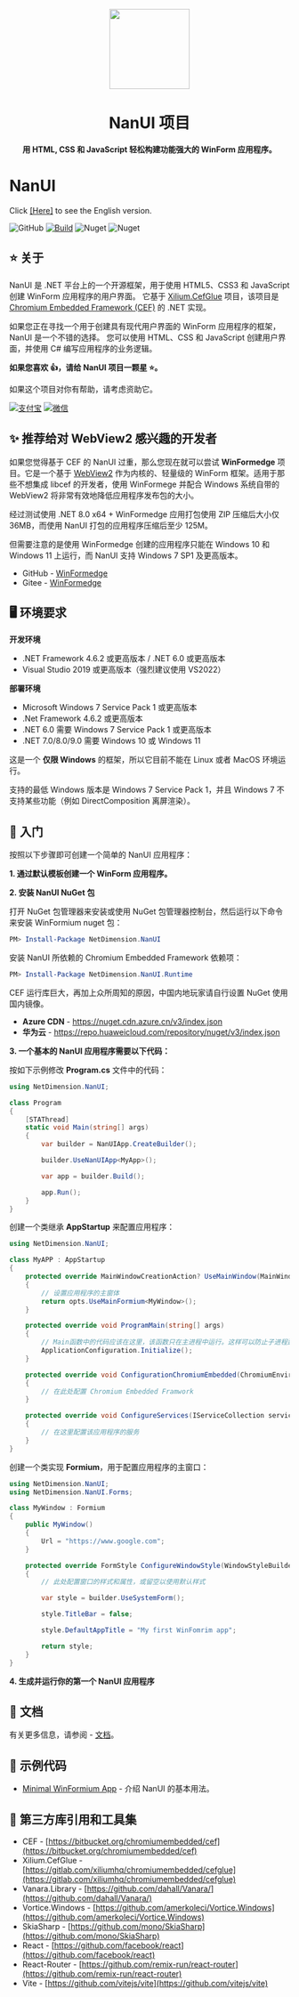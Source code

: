 ﻿<p align="center">
    <img src="./artworks/WinFormiumLogo.png" width="144" />
</p>
<h1 align="center">NanUI 项目</h1>
<p align="center"><strong>用 HTML, CSS 和 JavaScript 轻松构建功能强大的 WinForm 应用程序。</strong></p>

# NanUI

Click [[Here]](https://github.com/XuanchenLin/NanUI) to see the English version.

![GitHub](https://img.shields.io/github/license/XuanchenLin/NanUI)
[![Build](https://github.com/XuanchenLin/NanUI/actions/workflows/main.yml/badge.svg)](https://github.com/XuanchenLin/NanUI/actions/workflows/main.yml)
![Nuget](https://img.shields.io/nuget/v/NetDimension.NanUI)
![Nuget](https://img.shields.io/nuget/dt/NetDimension.NanUI)

## ⭐ 关于

NanUI 是 .NET 平台上的一个开源框架，用于使用 HTML5、CSS3 和 JavaScript 创建 WinForm 应用程序的用户界面。 它基于 [Xilium.CefGlue](https://bitbucket.org/xilium/xilium.cefglue/wiki/Home) 项目，该项目是 [Chromium Embedded Framework (CEF)](https://bitbucket.org/chromiumembedded/cef) 的 .NET 实现。

如果您正在寻找一个用于创建具有现代用户界面的 WinForm 应用程序的框架，NanUI 是一个不错的选择。 您可以使用 HTML、CSS 和 JavaScript 创建用户界面，并使用 C# 编写应用程序的业务逻辑。

**如果您喜欢 👍，请给 NanUI 项目一颗星 ⭐。**

如果这个项目对你有帮助，请考虑资助它。

[![支付宝](https://img.shields.io/badge/%E6%8D%90%E8%B5%A0-%E6%94%AF%E4%BB%98%E5%AE%9D-blue)](docs/assets/qrcode.png)
[![微信](https://img.shields.io/badge/%E6%8D%90%E8%B5%A0-%E5%BE%AE%E4%BF%A1-Green)](docs/assets/qrcode.png)

## ✨ 推荐给对 WebView2 感兴趣的开发者

如果您觉得基于 CEF 的 NanUI 过重，那么您现在就可以尝试 **WinFormedge** 项目。它是一个基于 [WebView2](https://learn.microsoft.com/en-us/microsoft-edge/webview2/) 作为内核的、轻量级的 WinForm 框架。适用于那些不想集成 libcef 的开发者，使用 WinFormege 并配合 Windows 系统自带的 WebView2 将非常有效地降低应用程序发布包的大小。

经过测试使用 .NET 8.0 x64 + WinFormedge 应用打包使用 ZIP 压缩后大小仅 36MB，而使用 NanUI 打包的应用程序压缩后至少 125M。

但需要注意的是使用 WinFormedge 创建的应用程序只能在 Windows 10 和 Windows 11 上运行，而 NanUI 支持 Windows 7 SP1 及更高版本。

- GitHub - [WinFormedge](https://github.com/XuanchenLin/WinFormedge)
- Gitee - [WinFormedge](https://gitee.com/linxuanchen/WinFormedge)

## 🖥️ 环境要求

**开发环境**

- .NET Framework 4.6.2 或更高版本 / .NET 6.0 或更高版本
- Visual Studio 2019 或更高版本（强烈建议使用 VS2022）

**部署环境**

- Microsoft Windows 7 Service Pack 1 或更高版本
- .Net Framework 4.6.2 或更高版本
- .NET 6.0 需要 Windows 7 Service Pack 1 或更高版本
- .NET 7.0/8.0/9.0 需要 Windows 10 或 Windows 11

这是一个 **仅限 Windows** 的框架，所以它目前不能在 Linux 或者 MacOS 环境运行。

支持的最低 Windows 版本是 Windows 7 Service Pack 1，并且 Windows 7 不支持某些功能（例如 DirectComposition 离屏渲染）。

## 🧰 入门

按照以下步骤即可创建一个简单的 NanUI 应用程序：

**1. 通过默认模板创建一个 WinForm 应用程序。**

**2. 安装 NanUI NuGet 包**

打开 NuGet 包管理器来安装或使用 NuGet 包管理器控制台，然后运行以下命令来安装 WinFormium nuget 包：

```powershell
PM> Install-Package NetDimension.NanUI
```

安装 NanUI 所依赖的 Chromium Embedded Framework 依赖项：

```powershell
PM> Install-Package NetDimension.NanUI.Runtime
```

CEF 运行库巨大，再加上众所周知的原因，中国内地玩家请自行设置 NuGet 使用国内镜像。

- **Azure CDN** - https://nuget.cdn.azure.cn/v3/index.json
- **华为云** - https://repo.huaweicloud.com/repository/nuget/v3/index.json

**3. 一个基本的 NanUI 应用程序需要以下代码：**

按如下示例修改 **Program.cs** 文件中的代码：

```csharp
using NetDimension.NanUI;

class Program
{
    [STAThread]
    static void Main(string[] args)
    {
        var builder = NanUIApp.CreateBuilder();

        builder.UseNanUIApp<MyApp>();

        var app = builder.Build();

        app.Run();
    }
}
```

创建一个类继承 **AppStartup** 来配置应用程序：

```csharp
using NetDimension.NanUI;

class MyAPP : AppStartup
{
    protected override MainWindowCreationAction? UseMainWindow(MainWindowOptions opts)
    {
        // 设置应用程序的主窗体
        return opts.UseMainFormium<MyWindow>();
    }

    protected override void ProgramMain(string[] args)
    {
        // Main函数中的代码应该在这里，该函数只在主进程中运行。这样可以防止子进程运行一些不正确的初始化代码。
        ApplicationConfiguration.Initialize();
    }

    protected override void ConfigurationChromiumEmbedded(ChromiumEnvironmentBuiler cef)
    {
        // 在此处配置 Chromium Embedded Framwork
    }

    protected override void ConfigureServices(IServiceCollection services)
    {
        // 在这里配置该应用程序的服务
    }
}
```

创建一个类实现 **Formium**，用于配置应用程序的主窗口：

```csharp
using NetDimension.NanUI;
using NetDimension.NanUI.Forms;

class MyWindow : Formium
{
    public MyWindow()
    {
        Url = "https://www.google.com";
    }

    protected override FormStyle ConfigureWindowStyle(WindowStyleBuilder builder)
    {
        // 此处配置窗口的样式和属性，或留空以使用默认样式

        var style = builder.UseSystemForm();

        style.TitleBar = false;

        style.DefaultAppTitle = "My first WinFomrim app";

        return style;
    }
}
```

**4. 生成并运行你的第一个 NanUI 应用程序**

## 📖 文档

有关更多信息，请参阅 - [文档](docs/README.md)。

## 🤖 示例代码

- [Minimal WinFormium App](./examples/MinimalWinFormiumApp) - 介绍 NanUI 的基本用法。

## 🔗 第三方库引用和工具集

- CEF - [https://bitbucket.org/chromiumembedded/cef](https://bitbucket.org/chromiumembedded/cef)
- Xilium.CefGlue - [https://gitlab.com/xiliumhq/chromiumembedded/cefglue](https://gitlab.com/xiliumhq/chromiumembedded/cefglue)
- Vanara.Library - [https://github.com/dahall/Vanara/](https://github.com/dahall/Vanara/)
- Vortice.Windows - [https://github.com/amerkoleci/Vortice.Windows](https://github.com/amerkoleci/Vortice.Windows)
- SkiaSharp - [https://github.com/mono/SkiaSharp](https://github.com/mono/SkiaSharp)
- React - [https://github.com/facebook/react](https://github.com/facebook/react)
- React-Router - [https://github.com/remix-run/react-router](https://github.com/remix-run/react-router)
- Vite - [https://github.com/vitejs/vite](https://github.com/vitejs/vite)

